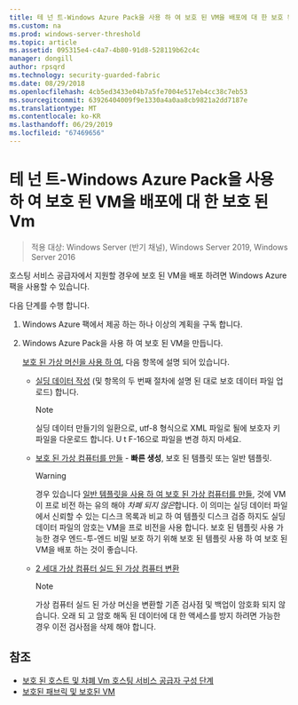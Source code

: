 ```yaml
---
title: 테 넌 트-Windows Azure Pack을 사용 하 여 보호 된 VM을 배포에 대 한 보호 된 Vm
ms.custom: na
ms.prod: windows-server-threshold
ms.topic: article
ms.assetid: 095315e4-c4a7-4b80-91d8-528119b62c4c
manager: dongill
author: rpsqrd
ms.technology: security-guarded-fabric
ms.date: 08/29/2018
ms.openlocfilehash: 4cb5ed3433e04b7a5fe7004e517eb4cc38c7eb53
ms.sourcegitcommit: 63926404009f9e1330a4a0aa8cb9821a2dd7187e
ms.translationtype: MT
ms.contentlocale: ko-KR
ms.lasthandoff: 06/29/2019
ms.locfileid: "67469656"
---
```

# <a name="shielded-vms--for-tenants---deploying-a-shielded-vm-by-using-windows-azure-pack"></a>테 넌 트-Windows Azure Pack을 사용 하 여 보호 된 VM을 배포에 대 한 보호 된 Vm

>적용 대상: Windows Server (반기 채널), Windows Server 2019, Windows Server 2016

호스팅 서비스 공급자에서 지원할 경우에 보호 된 VM을 배포 하려면 Windows Azure 팩을 사용할 수 있습니다.

다음 단계를 수행 합니다.

1. Windows Azure 팩에서 제공 하는 하나 이상의 계획을 구독 합니다.

2. Windows Azure Pack을 사용 하 여 보호 된 VM을 만듭니다.

    [보호 된 가상 머신을 사용 하 여](https://technet.microsoft.com/library/mt720674.aspx), 다음 항목에 설명 되어 있습니다.

   - [실딩 데이터 작성](https://technet.microsoft.com/library/mt720672.aspx) (및 항목의 두 번째 절차에 설명 된 대로 보호 데이터 파일 업로드) 합니다.
    
     > [!NOTE]
     > 실딩 데이터 만들기의 일환으로, utf-8 형식으로 XML 파일로 될에 보호자 키 파일을 다운로드 합니다. U t F-16으로 파일을 변경 하지 마세요.
    
   - [보호 된 가상 컴퓨터를 만들](https://technet.microsoft.com/library/mt720673.aspx) - **빠른 생성**, 보호 된 템플릿 또는 일반 템플릿.
    
       > [!WARNING]
       > 경우 있습니다 [일반 템플릿을 사용 하 여 보호 된 가상 컴퓨터를 만들](https://technet.microsoft.com/library/mt720673.aspx#Anchor_2), 것에 VM이 프로 비전 하는 유의 해야 *차폐 되지 않은*합니다. 이 의미는 실딩 데이터 파일에서 신뢰할 수 있는 디스크 목록과 비교 하 여 템플릿 디스크 검증 하지도 실딩 데이터 파일의 암호는 VM을 프로 비전을 사용 합니다. 보호 된 템플릿 사용 가능한 경우 엔드-투-엔드 비밀 보호 하기 위해 보호 된 템플릿 사용 하 여 보호 된 VM을 배포 하는 것이 좋습니다.
    
   - [2 세대 가상 컴퓨터 실드 된 가상 컴퓨터 변환](https://technet.microsoft.com/library/mt720670.aspx)
    
       > [!NOTE]
       > 가상 컴퓨터 실드 된 가상 머신을 변환할 기존 검사점 및 백업이 암호화 되지 않습니다. 오래 되 고 암호 해독 된 데이터에 대 한 액세스를 방지 하려면 가능한 경우 이전 검사점을 삭제 해야 합니다.

## <a name="see-also"></a>참조

- [보호 된 호스트 및 차폐 Vm 호스팅 서비스 공급자 구성 단계](guarded-fabric-configuration-scenarios-for-shielded-vms-overview.md)
- [보호된 패브릭 및 보호된 VM](guarded-fabric-and-shielded-vms-top-node.md)
